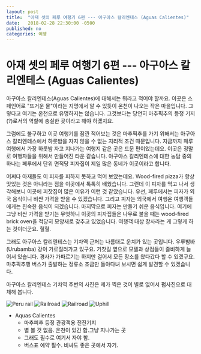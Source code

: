 ```yaml
---
layout: post
title:  "아재 셋의 페루 여행기 6편 --- 아구아스 칼리엔테스 (Aguas Calientes)"
date:   2018-02-28 22:30:00 -0500
published: no
categories: 여행
---
```


# 아재 셋의 페루 여행기 6편 --- 아구아스 칼리엔테스 (Aguas Calientes)

아구아스 칼리엔테스(Aguas Calientes)에 대해서는 뭐라고 적어야 할까요. 이곳은
스페인어로 "뜨거운 물"이라는 지명에서 알 수 있듯이 온천이 나오는 작은
마을입니다. 그렇다고 여기는 온천으로 유명하지는 않습니다. 그것보다는 당연히
마추픽추의 등정 기지(?)로서의 역할에 충실한 곳이라고 해야 하겠지요. 

그럼에도 불구하고 이곳 여행기를 잠깐 적어보는 것은 마추픽추를 가기 위해서는
아구아스 칼리엔테스에서 하룻밤을 자지 않을 수 없는 지리적 조건 때문입니다.
지금까지 페루 여행에서 가장 하룻밤 자고 지나가는 여행지 같은 곳은 드문
편이었는데요. 이곳은 정말로 여행자들을 위해서 만들어진 타운 같습니다. 
아구아스 칼리엔테스에 대한 농담 중의 하나는 페루에서 단위 면적당 피자집이 제일
많은 동네가 이곳이라고 합니다.

어쩌다 아재들도 이 피자를 피하지 못하고 먹어 보았는데요. Wood-fired pizza가
항상 맛있는 것은 아니라는 점을 이곳에서 톡톡히 배웠습니다. 그런데 이 피자를
먹고 나서 생각해보니 이곳에 피잣집이 많은 이유가 이런 것 같았습니다. 우선,
페루에서는 피자가 외국 음식이니 비싼 가격을 받을 수 있겠습니다. 그리고 피자는
외국에서 여행온 여행객들에게는 친숙한 음식이 되겠습니다. 마지막으로 피자는
만들기 쉬운 음식입니다. 여기에 그냥 비싼 가격을 받기는 무엇하니 이곳의
피자집들은 나무로 불을 때는 wood-fired brick oven을 적당히 모양새로 갖추고
있었습니다. 여행객 대상 장사라는 게 그렇게 하는 것이더군요. 헐헐.

그래도 아구아스 칼리엔테스는 기차역 근처는 나름대로 운치가 있는 곳입니다.
우루밤바(Urubamba) 강이 가로질러가고 있구요. 기찻길 옆으로 모텔과 상점들이
즐비하게 늘어서 있습니다. 경사가 가파르기는 하지만 걸어서 모든 장소를 왔다갔다
할 수 있겠구요. 마추픽추행 버스가 출발하는 정류소 조금만 돌아다녀 보시면 쉽게
발견할 수 있겠습니다.

아구아스 칼리엔테스 기차역 주변의 사진은 제가 찍은 것이 별로 없어서 펌사진으로
대체해 봅니다. 

![Peru rail](https://9227-presscdn-0-11-pagely.netdna-ssl.com/wp-content/uploads/2015/07/Aguas-Calientes-Peru.jpg) 
![Railroad](http://www.pirwahostelscusco.com/blog/wp-content/uploads/2014/09/Aguas-Calientes.jpg)
![Railroad](https://4.bp.blogspot.com/-x4l78-oirJ0/VJlRAdSeqAI/AAAAAAAADAs/v4gIUBt6oeg/s1600/Aguas-Calientes-no-peru.jpg)
![Uphill](https://farm1.staticflickr.com/512/19642252570_322d35d8fb_b.jpg)


  - Aquas Calientes
    * 마추피추 등정 관광객용 전진기지
    * 별 볼 것 없음. 온천이 있긴 함.그냥 지나가는 곳
    * 그래도 필수로 여기서 자야 함. 
    * 버스표 예약 필수. 비싸도 좋은 곳에서 자기.

